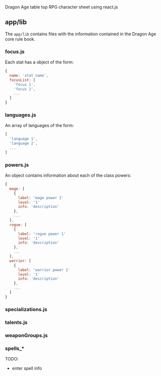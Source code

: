 Dragon Age table top RPG character sheet using react.js

## app/lib
The `app/lib` contains files with the information contained in the Dragon Age core rule book.

### focus.js
Each stat has a object of the form:
```js
{
  name: 'stat name',
  focusList: [
    'focus 1',
    'focus 2',
    ...
  ]
}
```

### languages.js
An array of languages of the form:
```js
[
  'language 1',
  'language 2',
  ...
]
```

### powers.js
An object contains information about each of the class powers:
```js
{
  mage: [
    {
      label: 'mage power 1'
      level: '1'
      info: 'description'
    },
    ...
  ],
  rogue: [
    {
      label: 'rogue power 1'
      level: '1'
      info: 'description'
    },
    ...
  ],
  warrior: [
    {
      label: 'warrior power 1'
      level: '1'
      info: 'description'
    },
    ...
  ]
}
```

### specializations.js

### talents.js

### weaponGroups.js

### spells_*


TODO:
- enter spell info
